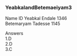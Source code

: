 ### YeabkalandBetemaeiyam3

Name                ID
Yeabkal Endale      1346 <br>
Betemaryam Tadesse  1145


Answers <br>
1.D <br>
2.D <br>
3.C <br>
